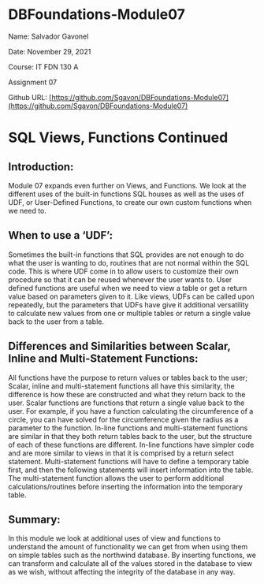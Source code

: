 # DBFoundations-Module07

Name: Salvador Gavonel

Date: November 29, 2021

Course: IT FDN 130 A

Assignment 07

Github URL: [https://github.com/Sgavon/DBFoundations-Module07](https://github.com/Sgavon/DBFoundations-Module07)

# SQL Views, Functions Continued
## Introduction:
Module 07 expands even further on Views, and Functions.  We look at the different uses of the built-in functions SQL houses as well as the uses of UDF, or User-Defined Functions, to create our own custom functions when we need to.
## When to use a ‘UDF’:
Sometimes the built-in functions that SQL provides are not enough to do what the user is wanting to do, routines that are not normal within the SQL code.  This is where UDF come in to allow users to customize their own procedure so that it can be reused whenever the user wants to.
User defined functions are useful when we need to view a table or get a return value based on parameters given to it.  Like views, UDFs can be called upon repeatedly, but the parameters that UDFs have give it additional versatility to calculate new values from one or multiple tables or return a single value back to the user from a table.  
## Differences and Similarities between Scalar, Inline and Multi-Statement Functions:
All functions have the purpose to return values or tables back to the user; Scalar, inline and multi-statement functions all have this similarity, the difference is how these are constructed and what they return back to the user.
	Scalar functions are functions that return a single value back to the user.  For example, if you have a function calculating the circumference of a circle, you can have solved for the circumference given the radius as a parameter to the function.
	In-line functions and multi-statement functions are similar in that they both return tables back to the user, but the structure of each of these functions are different.
	In-line functions have simpler code and are more similar to views in that it is comprised by a return select statement.  Multi-statement functions will have to define a temporary table first, and then the following statements will insert information into the table.  The multi-statement function allows the user to perform additional calculations/routines before inserting the information into the temporary table.
## Summary:
In this module we look at additional uses of view and functions to understand the amount of functionality we can get from when using them on simple tables such as the northwind database.  By inserting functions, we can transform and calculate all of the values stored in the database to view as we wish, without affecting the integrity of the database in any way. 
